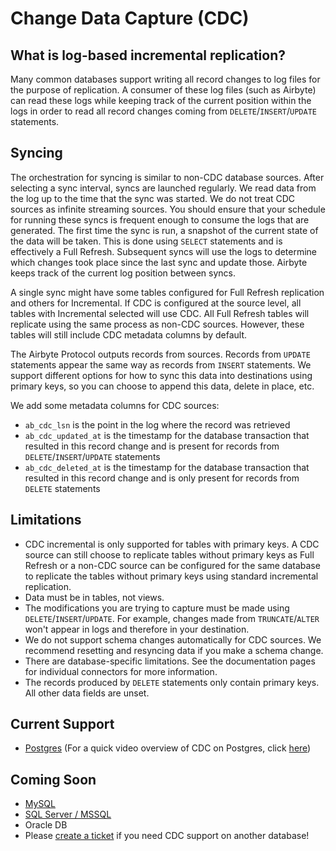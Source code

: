 # Change Data Capture \(CDC\)

## What is log-based incremental replication?

Many common databases support writing all record changes to log files for the purpose of replication. A consumer of these log files (such as Airbyte) can read these logs while keeping track of the current position within the logs in order to read all record changes coming from `DELETE`/`INSERT`/`UPDATE` statements.

## Syncing

The orchestration for syncing is similar to non-CDC database sources. After selecting a sync interval, syncs are launched regularly. We read data from the log up to the time that the sync was started. We do not treat CDC sources as infinite streaming sources. You should ensure that your schedule for running these syncs is frequent enough to consume the logs that are generated. The first time the sync is run, a snapshot of the current state of the data will be taken. This is done using `SELECT` statements and is effectively a Full Refresh. Subsequent syncs will use the logs to determine which changes took place since the last sync and update those. Airbyte keeps track of the current log position between syncs.

A single sync might have some tables configured for Full Refresh replication and others for Incremental. If CDC is configured at the source level, all tables with Incremental selected will use CDC. All Full Refresh tables will replicate using the same process as non-CDC sources. However, these tables will still include CDC metadata columns by default.

The Airbyte Protocol outputs records from sources. Records from `UPDATE` statements appear the same way as records from `INSERT` statements. We support different options for how to sync this data into destinations using primary keys, so you can choose to append this data, delete in place, etc.

We add some metadata columns for CDC sources:

* `ab_cdc_lsn` is the point in the log where the record was retrieved
* `ab_cdc_updated_at` is the timestamp for the database transaction that resulted in this record change and is present for records from `DELETE`/`INSERT`/`UPDATE` statements 
* `ab_cdc_deleted_at` is the timestamp for the database transaction that resulted in this record change and is only present for records from `DELETE` statements

## Limitations

* CDC incremental is only supported for tables with primary keys. A CDC source can still choose to replicate tables without primary keys as Full Refresh or a non-CDC source can be configured for the same database to replicate the tables without primary keys using standard incremental replication.
* Data must be in tables, not views.
* The modifications you are trying to capture must be made using `DELETE`/`INSERT`/`UPDATE`. For example, changes made from `TRUNCATE`/`ALTER`  won't appear in logs and therefore in your destination.
* We do not support schema changes automatically for CDC sources. We recommend resetting and resyncing data if you make a schema change.
* There are database-specific limitations. See the documentation pages for individual connectors for more information.
* The records produced by `DELETE` statements only contain primary keys. All other data fields are unset.

## Current Support

* [Postgres](../integrations/sources/postgres.md) (For a quick video overview of CDC on Postgres, click [here](https://www.youtube.com/watch?v=NMODvLgZvuE&ab_channel=Airbyte))

## Coming Soon

* [MySQL](../integrations/sources/mysql.md)
* [SQL Server / MSSQL](../integrations/sources/mssql.md)
* Oracle DB
* Please [create a ticket](https://github.com/airbytehq/airbyte/issues/new/choose) if you need CDC support on another database!

